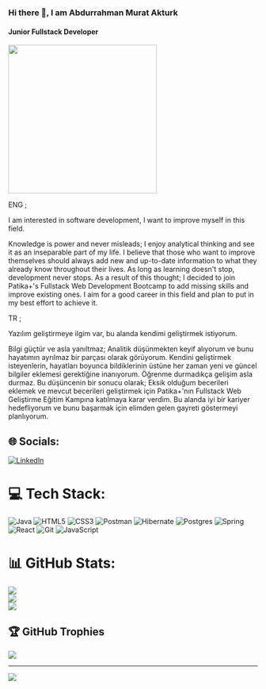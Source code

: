 ### Hi there 👋, I am Abdurrahman Murat Akturk
#### Junior Fullstack Developer
<img weight=300px height=300 px src="https://i.pinimg.com/originals/70/d6/b3/70d6b3aaf2857dce05601505b8ca7db0.jpg">


ENG ;



I am interested in software development, I want to improve myself in this field.




Knowledge is power and never misleads;
I enjoy analytical thinking and see it as an inseparable part of my life.
I believe that those who want to improve themselves should always add new and up-to-date information to what they already know throughout their lives.
As long as learning doesn't stop, development never stops.
As a result of this thought;
I decided to join Patika+'s Fullstack Web Development Bootcamp to add missing skills and improve existing ones.
I aim for a good career in this field and plan to put in my best effort to achieve it.



TR ;

Yazılım geliştirmeye ilgim var, bu alanda kendimi geliştirmek istiyorum.




Bilgi güçtür ve asla yanıltmaz;
Analitik düşünmekten keyif alıyorum ve bunu hayatımın ayrılmaz bir parçası olarak görüyorum.
Kendini geliştirmek isteyenlerin, hayatları boyunca bildiklerinin üstüne her zaman yeni ve güncel bilgiler eklemesi gerektiğine inanıyorum.
Öğrenme durmadıkça gelişim asla durmaz.
Bu düşüncenin bir sonucu olarak;
Eksik olduğum becerileri eklemek ve mevcut becerileri geliştirmek için Patika+'nın Fullstack Web Geliştirme Eğitim Kampına katılmaya karar verdim.
Bu alanda iyi bir kariyer hedefliyorum ve bunu başarmak için elimden gelen gayreti göstermeyi planlıyorum.



## 🌐 Socials:
[![LinkedIn](https://img.shields.io/badge/LinkedIn-%230077B5.svg?logo=linkedin&logoColor=white)](https://linkedin.com/in/https://www.linkedin.com/in/amuratakturk/) 

# 💻 Tech Stack:
![Java](https://img.shields.io/badge/java-%23ED8B00.svg?style=for-the-badge&logo=openjdk&logoColor=white) ![HTML5](https://img.shields.io/badge/html5-%23E34F26.svg?style=for-the-badge&logo=html5&logoColor=white) ![CSS3](https://img.shields.io/badge/css3-%231572B6.svg?style=for-the-badge&logo=css3&logoColor=white) ![Postman](https://img.shields.io/badge/Postman-FF6C37?style=for-the-badge&logo=postman&logoColor=white) ![Hibernate](https://img.shields.io/badge/Hibernate-59666C?style=for-the-badge&logo=Hibernate&logoColor=white) ![Postgres](https://img.shields.io/badge/postgres-%23316192.svg?style=for-the-badge&logo=postgresql&logoColor=white) ![Spring](https://img.shields.io/badge/spring-%236DB33F.svg?style=for-the-badge&logo=spring&logoColor=white) ![React](https://img.shields.io/badge/react-%2320232a.svg?style=for-the-badge&logo=react&logoColor=%2361DAFB) ![Git](https://img.shields.io/badge/git-%23F05033.svg?style=for-the-badge&logo=git&logoColor=white) ![JavaScript](https://img.shields.io/badge/javascript-%23323330.svg?style=for-the-badge&logo=javascript&logoColor=%23F7DF1E)
# 📊 GitHub Stats:
![](https://github-readme-stats.vercel.app/api?username=amuratakturk&theme=dark&hide_border=false&include_all_commits=false&count_private=false)<br/>
![](https://github-readme-streak-stats.herokuapp.com/?user=amuratakturk&theme=dark&hide_border=false)<br/>
![](https://github-readme-stats.vercel.app/api/top-langs/?username=amuratakturk&theme=dark&hide_border=false&include_all_commits=false&count_private=false&layout=compact)

## 🏆 GitHub Trophies
![](https://github-profile-trophy.vercel.app/?username=amuratakturk&theme=radical&no-frame=false&no-bg=true&margin-w=4)

---
[![](https://visitcount.itsvg.in/api?id=amuratakturk&icon=0&color=0)](https://visitcount.itsvg.in)

<!-- Proudly created with GPRM ( https://gprm.itsvg.in ) -->
